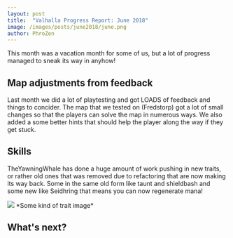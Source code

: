 ```yaml
---
layout: post
title:  "Valhalla Progress Report: June 2018"
image: /images/posts/june2018/june.png
author: PhroZen
---
```


This month was a vacation month for some of us, but a lot of progress managed to sneak its way in anyhow!

<!--excerpt_separator-->

<div class="clear" ></div>

## Map adjustments from feedback

Last month we did a lot of playtesting and got LOADS of feedback and things to concider. The map that we tested on (Fredstorp) got a lot of small changes so that the players can solve the map in numerous ways. We also added a some better hints that should help the player along the way if they get stuck.

## Skills

TheYawningWhale has done a huge amount of work pushing in new traits, or rather old ones that was removed due to refactoring that are now making its way back. Some in the same old form like taunt and shieldbash and some new like Seidhring that means you can now regenerate mana!


<img class="full" src="/images/posts/june2018/traits.png" />
*Some kind of trait image*

## What's next?

